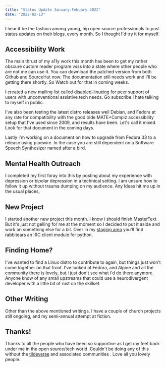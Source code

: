 ```yaml
---
title: "Status Update January-Febuary 2022"
date: "2022-02-13"
---
```


I hear it be the fashion among young, hip open source professionals to post status updates on their blogs, every month. So I thought I'd try it for myself.

## Accessibility Work

The main thrust of my a11y work this month has been to get my rather obscure custom reader program vsss into a state where other people who are not me can use it. You can download the patched version from both Github and SourceHut now. The documentation still needs work and i'll be getting there shortly. So Watch out for that in coming weeks.

I created a new mailing list called [disabled-linuxing](//lists.sr.ht/~marnold128/disabled-linuxing) for peer support of users with unconventional assistive tech needs. Go subscribe I hate talking to myself in public.

I've also been testing the latest distro releases well Debian, and Fedora at any rate for compatibility with the good olde MATE+Compiz accessibility setup that I've used since 2009, and results have been. Let's call it mixed. Look for that document in the coming days.

Lastly I'm working on a document on how to upgrade from Fedora 33 to a release using pipewire. In the case you are still dependent on a Software Speech Synthesizer named after a bird.

## Mental Health Outreach

I completed my first foray into this by posting about my experience with depression or bipolar depression in a technical setting. I am unsure how to follow it up without trauma dumping on my audience. Any Ideas hit me up in the usual places,

## New Project

I started another new project this month. I know i should finish MasterText. But it's just not gelling for me at the moment so I decided to put it aside and work on something else for a bit. Over in my [staging area](https://tildegit.org/piusbird/rabbitears) you'll find rabbitears an IRC client module for python.

## Finding Home?

I've wanted to find a Linux distro to contribute to again, but things just won't come together on that front. I've looked at Fedora, and Alpine and all the community there is lovely, but i just don't see what i'd do there anymore. Anyone know of any small upstreams that could use a neurodivergent developer with a little bit of rust on the skillset.

## Other Writing

Other than the above mentioned writings. I have a couple of church projects still ongoing, and my semi-annual attempt at fiction.

## Thanks!

Thanks to all the people who have been so supportive as I get my feet back under me in the open source/tech world. Couldn't be doing any of this without the [tildeverse](https://tildeverse.org/) and associated communities . Love all you lovely people.
